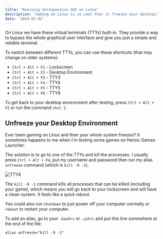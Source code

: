 ```yaml
---
title: 'Rescuing Unresponsive GUI on Linux'
description: 'Gaming on Linux is so cool that it freezes your desktop!'
date: '2024-02-02'
---
```


On Linux we have these virtual terminals (TTYs) built-in. They provide a way to bypass the whole graphical user interface and give you just a simple and reliable terminal.

To switch between different TTYs, you can use these shortcuts (that may change on older systems):

- `Ctrl + Alt + F1` - Lockscreen
- `Ctrl + Alt + F2` - Desktop Environment
- `Ctrl + Alt + F3` - TTY3
- `Ctrl + Alt + F4` - TTY4
- `Ctrl + Alt + F5` - TTY5
- `Ctrl + Alt + F6` - TTY6

To get back to your desktop environment after testing, press `Ctrl + Alt + F2` or run the command `chvt 2`.

## Unfreeze your Desktop Environment

Ever been gaming on Linux and then your whole system freezes? It sometimes happens to me when I'm testing some games on Heroic Games Launcher.

The solution is to go to one of the TTYs and kill the processes. I usually press `Ctrl + Alt + F4`, put my username and password then run my alias `unfreeze` command (which is `kill -9 -1`).

![TTY4](/images/rescuing-unresponsive-gui-on-linux/tty4.png)

The `kill -9 -1` command kills all processes that can be killed (including your game), which means you will go back to your lockscreen and will have a clean system. It feels like a quick reboot.

You could also run `shutdown` to just power off your computer normally or `reboot` to restart your computer.

To add an alias, go to your `.bashrc` or `.zshrc` and put this line somewhere at the end of the file:

```bash[class="line-numbers"]
alias unfreeze="kill -9 -1"
```
